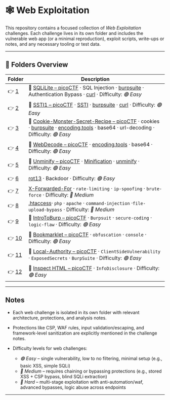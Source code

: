# 🕸 Web Exploitation

This repository contains a focused collection of *Web Exploitation* challenges. Each challenge lives in its own folder and includes the vulnerable web app (or a minimal reproduction), exploit scripts, write-ups or notes, and any necessary tooling or test data.

---

## 📁 Folders Overview

| Folder              | Description                                                                                                                                                                                                                                                                                                                     |
| ------------------- | ------------------------------------------------------------------------------------------------------------------------------------------------------------------------------------------------------------------------------------------------------------------------------------------------------------------------------- |
| 👉 [1](./chall/1/)   | 🔗 [SQLiLite – picoCTF](https://play.picoctf.org/practice/challenge/304?category=1&page=3) · SQL Injection · [burpsuite](https://www.kali.org/tools/burpsuite/) · Authentication Bypass · [curl](https://man7.org/linux/man-pages/man1/curl.1.html) · Difficulty: *🟢 Easy*                                                       |
| 👉 [2](./chall/2/)   | 🔗 [SSTI1 – picoCTF](https://play.picoctf.org/practice/challenge/492?category=1&page=1) · [SSTI](https://www.yeswehack.com/learn-bug-bounty/server-side-template-injection-exploitation) · [burpsuite](https://www.kali.org/tools/burpsuite/) · [curl](https://man7.org/linux/man-pages/man1/curl.1.html) · Difficulty: *🟢 Easy* |
| 👉 [3](./chall/3/)   | 🔗 [Cookie-Monster-Secret-Recipe – picoCTF](https://play.picoctf.org/practice/challenge/469?category=1&page=1) · cookies · [burpsuite](https://www.kali.org/tools/burpsuite/) · [encoding.tools](https://encoding.tools/) · base64 · url-decoding · Difficulty: *🟢 Easy*                                                         |
| 👉 [4](./chall/4/)   | 🔗 [WebDecode – picoCTF](https://play.picoctf.org/practice/challenge/427?category=1&page=1) · [encoding.tools](https://encoding.tools/) · base64 · Difficulty: *🟢 Easy*                                                                                                                                                          |
| 👉 [5](./chall/5/)   | 🔗 [Unminify – picoCTF](https://play.picoctf.org/practice/challenge/426?category=1&page=1) · [Minification](<https://en.wikipedia.org/wiki/Minification_(programming)>) · [unminify](https://www.htmlstrip.com/unminify-html) · Difficulty: *🟢 Easy*                                                                             |
| 👉 [6](./chall/6/)   | [rot13](https://rot13.com/) · Backdoor · Difficulty: *🟢 Easy*                                                                                                                                                                                                                                                                   |
| 👉 [7](./chall/7/)   | [X-Forwarded-For](https://en.wikipedia.org/wiki/X-Forwarded-For) · `rate-limiting` · `ip-spoofing` · `brute-force` · Difficulty: *🔵 Medium*                                                                                                                                                                                     |
| 👉 [8](./chall/8/)   | [.htaccess](https://httpd.apache.org/docs/current/howto/htaccess.html)· `php` · `apache` · `command-injection` ·`file-upload-bypass` · Difficulty: *🔵 Medium*                                                                                                                                                                   |
| 👉 [9](./chall/9/)   | 🔗 [IntroToBurp – picoCTF](https://play.picoctf.org/practice/challenge/419?category=1&page=1) · `Burpsuit` · `secure-coding` · `logic-flaw` · Difficulty: *🟢 Easy*                                                                                                                                                               |
| 👉 [10](./chall/10/) | 🔗 [Bookmarklet – picoCTF](https://play.picoctf.org/practice/challenge/406?category=1&page=1) · `obfuscation` · `console` · Difficulty: *🟢 Easy*                                                                                                                                                                                 |
| 👉 [11](./chall/11/) | 🔗 [Local-Authority – picoCTF](https://play.picoctf.org/practice/challenge/278?category=1&page=1) · `ClientSideVulnerability` · `ExposedSecrets` · `BurpSuite` · Difficulty: *🟢 Easy*                                                                                                                                            |
| 👉 [12](./chall/12/) | 🔗 [Inspect HTML – picoCTF](https://play.picoctf.org/practice/challenge/275?category=1&page=1) · `InfoDisclosure` · Difficulty: *🟢 Easy*                                                                                                                                                                                         |

---

## Notes

- Each web challenge is isolated in its own folder with relevant architecture, protections, and analysis notes.
- Protections like CSP, WAF rules, input validation/escaping, and framework-level sanitization are explicitly mentioned in the challenge notes.
- Difficulty levels for web challenges:

  - *🟢 Easy* – single vulnerability, low to no filtering, minimal setup (e.g., basic XSS, simple SQLi)
  - *🔵 Medium* – requires chaining or bypassing protections (e.g., stored XSS + CSP bypass, blind SQLi extraction)
  - *🔴 Hard* – multi-stage exploitation with anti-automation/waf, advanced bypasses, logic abuse across endpoints

---
